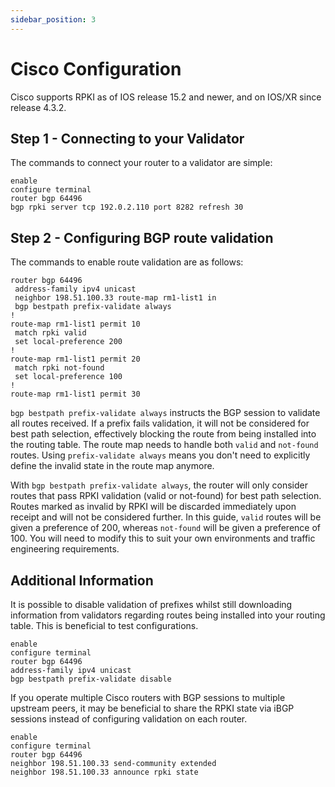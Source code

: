 ```yaml
---
sidebar_position: 3
---
```


# Cisco Configuration

Cisco supports RPKI as of IOS release 15.2 and newer, and on IOS/XR since release 4.3.2.

## Step 1 - Connecting to your Validator

The commands to connect your router to a validator are simple:

```
enable
configure terminal
router bgp 64496
bgp rpki server tcp 192.0.2.110 port 8282 refresh 30
```

## Step 2 - Configuring BGP route validation

The commands to enable route validation are as follows:

```
router bgp 64496
 address-family ipv4 unicast
 neighbor 198.51.100.33 route-map rm1-list1 in
 bgp bestpath prefix-validate always
!
route-map rm1-list1 permit 10
 match rpki valid
 set local-preference 200
!
route-map rm1-list1 permit 20
 match rpki not-found
 set local-preference 100
!
route-map rm1-list1 permit 30
```

`bgp bestpath prefix-validate always` instructs the BGP session to validate all routes received. If a prefix fails validation, it will not be considered for best path selection, effectively blocking the route from being installed into the routing table. The route map needs to handle both `valid` and `not-found` routes. Using `prefix-validate always` means you don't need to explicitly define the invalid state in the route map anymore.

With `bgp bestpath prefix-validate always`, the router will only consider routes that pass RPKI validation (valid or not-found) for best path selection. Routes marked as invalid by RPKI will be discarded immediately upon receipt and will not be considered further. In this guide, `valid` routes will be given a preference of 200, whereas `not-found` will be given a preference of 100. You will need to modify this to suit your own environments and traffic engineering requirements.


## Additional Information

It is possible to disable validation of prefixes whilst still downloading information from validators regarding routes being installed into your routing table. This is beneficial to test configurations.

```
enable
configure terminal
router bgp 64496
address-family ipv4 unicast
bgp bestpath prefix-validate disable
```

If you operate multiple Cisco routers with BGP sessions to multiple upstream peers, it may be beneficial to share the RPKI state via iBGP sessions instead of configuring validation on each router.

```
enable
configure terminal
router bgp 64496
neighbor 198.51.100.33 send-community extended
neighbor 198.51.100.33 announce rpki state
```